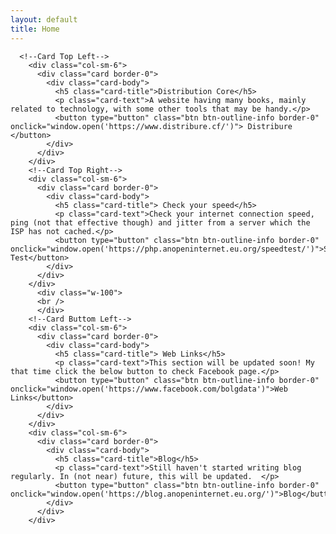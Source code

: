 ```yaml
---
layout: default
title: Home
---
```

      <!--Card Top Left-->
        <div class="col-sm-6">
          <div class="card border-0">
            <div class="card-body">
              <h5 class="card-title">Distribution Core</h5>
              <p class="card-text">A website having many books, mainly related to technology, with some other tools that may be handy.</p>
              <button type="button" class="btn btn-outline-info border-0" onclick="window.open('https://www.distribure.cf/')"> Distribure  </button>
            </div>
          </div>
        </div>
        <!--Card Top Right-->
        <div class="col-sm-6">
          <div class="card border-0">
            <div class="card-body">
              <h5 class="card-title"> Check your speed</h5>
              <p class="card-text">Check your internet connection speed, ping (not that effective though) and jitter from a server which the ISP has not cached.</p>
              <button type="button" class="btn btn-outline-info border-0" onclick="window.open('https://php.anopeninternet.eu.org/speedtest/')">Speed Test</button>
            </div>
          </div>
        </div>
          <div class="w-100">
          <br />
          </div>
        <!--Card Buttom Left-->
        <div class="col-sm-6">
          <div class="card border-0">
            <div class="card-body">
              <h5 class="card-title"> Web Links</h5>
              <p class="card-text">This section will be updated soon! My that time click the below button to check Facebook page.</p>
              <button type="button" class="btn btn-outline-info border-0" onclick="window.open('https://www.facebook.com/bolgdata')">Web Links</button>
            </div>
          </div>
        </div>
        <div class="col-sm-6">
          <div class="card border-0">
            <div class="card-body">
              <h5 class="card-title">Blog</h5>
              <p class="card-text">Still haven't started writing blog regularly. In (not near) future, this will be updated.  </p>
              <button type="button" class="btn btn-outline-info border-0" onclick="window.open('https://blog.anopeninternet.eu.org/')">Blog</button>
            </div>
          </div>
        </div>
